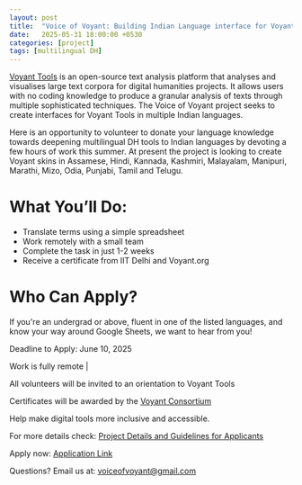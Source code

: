 ```yaml
---
layout: post
title:  "Voice of Voyant: Building Indian Language interface for Voyant Tools"
date:   2025-05-31 18:00:00 +0530
categories: [project]
tags: [multilingual DH]
---
```



[Voyant Tools](https://voyant-tools.org/) is an open-source text analysis platform that analyses and visualises large text corpora for digital humanities projects. It allows users with no coding knowledge to produce a granular analysis of texts through multiple sophisticated techniques. The Voice of Voyant project seeks to create interfaces for Voyant Tools in multiple Indian languages. 

Here is an opportunity to volunteer to donate your language knowledge towards deepening multilingual DH tools to Indian languages by devoting a few hours of work this summer. At present the project is looking to create Voyant skins in Assamese, Hindi, Kannada, Kashmiri, Malayalam, Manipuri, Marathi, Mizo, Odia, Punjabi, Tamil and Telugu.

# What You’ll Do:
* Translate terms using a simple spreadsheet
* Work remotely with a small team
* Complete the task in just 1-2 weeks
* Receive a certificate from IIT Delhi and Voyant.org

# Who Can Apply?
 If you're an undergrad or above, fluent in one of the listed languages, and know your way around Google Sheets, we want to hear from you!

Deadline to Apply: June 10, 2025

Work is fully remote | 

All volunteers will be invited to an orientation to Voyant Tools

Certificates will be awarded by the [Voyant Consortium](https://voyant-tools.info/)

Help make digital tools more inclusive and accessible.

For more details check: [Project Details and Guidelines for Applicants](https://drive.google.com/file/d/1yb_oNnRQtqd56lI2_k8A26mf2n5p5M3Y/view)

Apply now: [Application Link](https://docs.google.com/forms/d/e/1FAIpQLSdZQgcNxtKC3OMWt0Rx0P5-S9RkSqqFlmDIbBLIpwQzDNaPAw/formResponse)

Questions? Email us at: voiceofvoyant@gmail.com